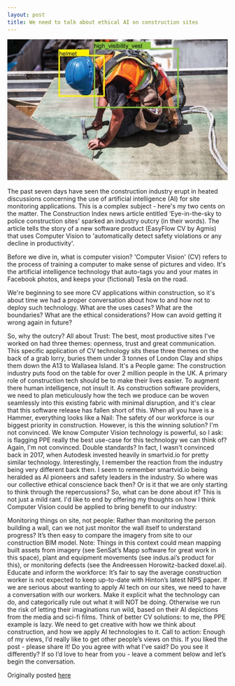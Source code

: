 ```yaml
---
layout: post
title: We need to talk about ethical AI on construction sites
---
```


<div class="img-div" markdown="0">
<img src="/images/ai.jpeg" />
</div>


The past seven days have seen the construction industry erupt in heated discussions concerning the use of artificial intelligence (AI) for site monitoring applications. This is a complex subject - here's my two cents on the matter.
The Construction Index news article entitled 'Eye-in-the-sky to police construction sites' sparked an industry outcry (in their words). The article tells the story of a new software product (EasyFlow CV by Agmis) that uses Computer Vision to 'automatically detect safety violations or any decline in productivity'.

Before we dive in, what is computer vision?
'Computer Vision' (CV) refers to the process of training a computer to make sense of pictures and video. It's the artificial intelligence technology that auto-tags you and your mates in Facebook photos, and keeps your (fictional) Tesla on the road.

We're beginning to see more CV applications within construction, so it's about time we had a proper conversation about how to and how not to deploy such technology. What are the uses cases? What are the boundaries? What are the ethical considerations? How can avoid getting it wrong again in future?

So, why the outcry?
All about Trust: The best, most productive sites I've worked on had three themes: openness, trust and great communication. This specific application of CV technology sits these three themes on the back of a grab lorry, buries them under 3 tonnes of London Clay and ships them down the A13 to Wallasea Island.
It's a People game: The construction industry puts food on the table for over 2 million people in the UK. A primary role of construction tech should be to make their lives easier. To augment there human intelligence, not insult it. As construction software providers, we need to plan meticulously how the tech we produce can be woven seamlessly into this existing fabric with minimal disruption, and it's clear that this software release has fallen short of this.
When all you have is a Hammer, everything looks like a Nail: The safety of our workforce is our biggest priority in construction. However, is this the winning solution? I'm not convinced. We know Computer Vision technology is powerful, so I ask: is flagging PPE really the best use-case for this technology we can think of? Again, I'm not convinced.
Double standards? In fact, I wasn't convinced back in 2017, when Autodesk invested heavily in smartvid.io for pretty similar technology. Interestingly, I remember the reaction from the industry being very different back then. I seem to remember smartvid.io being heralded as AI pioneers and safety leaders in the industry. So where was our collective ethical conscience back then? Or is it that we are only starting to think through the repercussions?
So, what can be done about it?
This is not just a mild rant. I'd like to end by offering my thoughts on how I think Computer Vision could be applied to bring benefit to our industry:

Monitoring things on site, not people: Rather than monitoring the person building a wall, can we not just monitor the wall itself to understand progress? It’s then easy to compare the imagery from site to our construction BIM model. Note: Things in this context could mean mapping built assets from imagery (see SenSat’s Mapp software for great work in this space), plant and equipment movements (see indus.ai’s product for this), or monitoring defects (see the Andreessen Horowitz-backed doxel.ai).
Educate and inform the workforce: It’s fair to say the average construction worker is not expected to keep up-to-date with Hinton’s latest NIPS paper. If we are serious about wanting to apply AI tech on our sites, we need to have a conversation with our workers. Make it explicit what the technology can do, and categorically rule out what it will NOT be doing. Otherwise we run the risk of letting their imaginations run wild, based on their AI depictions from the media and sci-fi films. 
Think of better CV solutions: to me, the PPE example is lazy. We need to get creative with how we think about construction, and how we apply AI technologies to it. 
Call to action: Enough of my views, I’d really like to get other people’s views on this. If you liked the post - please share it! Do you agree with what I’ve said? Do you see it differently? If so I’d love to hear from you - leave a comment below and let’s begin the conversation. 

Originally posted [here](https://www.linkedin.com/pulse/we-need-talk-ethical-computer-vision-construction-will-needham-mciob/) 